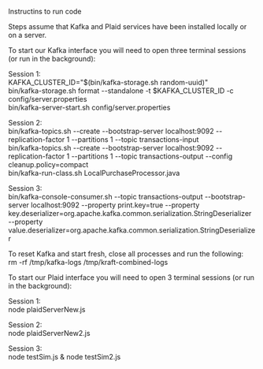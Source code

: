 Instructins to run code

Steps assume that Kafka and Plaid services have been installed locally or on a server.  

To start our Kafka interface you will need to open three terminal sessions (or run in the background):  

Session 1:  
  KAFKA_CLUSTER_ID="$(bin/kafka-storage.sh random-uuid)"  
  bin/kafka-storage.sh format --standalone -t $KAFKA_CLUSTER_ID -c config/server.properties  
  bin/kafka-server-start.sh config/server.properties  

Session 2:  
  bin/kafka-topics.sh --create     --bootstrap-server localhost:9092     --replication-factor 1     --partitions 1     --topic transactions-input  
  bin/kafka-topics.sh --create     --bootstrap-server localhost:9092     --replication-factor 1     --partitions 1     --topic transactions-output     --config cleanup.policy=compact  
  bin/kafka-run-class.sh LocalPurchaseProcessor.java   

Session 3:  
  bin/kafka-console-consumer.sh   --topic transactions-output   --bootstrap-server localhost:9092   --property print.key=true   --property key.deserializer=org.apache.kafka.common.serialization.StringDeserializer   --property value.deserializer=org.apache.kafka.common.serialization.StringDeserializer  

To reset Kafka and start fresh, close all processes and run the following:   
  rm -rf /tmp/kafka-logs /tmp/kraft-combined-logs  



To start our Plaid interface you will need to open 3 terminal sessions (or run in the background):  

Session 1:  
  node plaidServerNew.js  

Session 2:  
  node plaidServerNew2.js  

Session 3:  
  node testSim.js <number of requests> & node testSim2.js <number of requests>  


